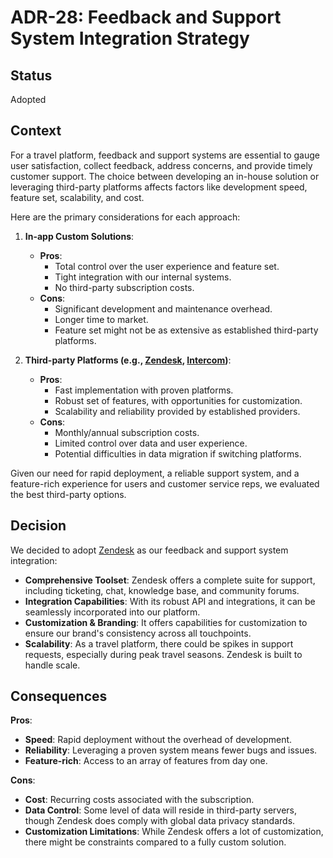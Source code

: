 # ADR-28: Feedback and Support System Integration Strategy

## Status

Adopted

## Context

For a travel platform, feedback and support systems are essential to gauge user satisfaction, collect feedback, address concerns, and provide timely customer support. The choice between developing an in-house solution or leveraging third-party platforms affects factors like development speed, feature set, scalability, and cost.

Here are the primary considerations for each approach:

1. **In-app Custom Solutions**:
    - **Pros**:
        - Total control over the user experience and feature set.
        - Tight integration with our internal systems.
        - No third-party subscription costs.
    - **Cons**:
        - Significant development and maintenance overhead.
        - Longer time to market.
        - Feature set might not be as extensive as established third-party platforms.

2. **Third-party Platforms (e.g., [Zendesk](https://www.zendesk.com/), [Intercom](https://www.intercom.com/))**:
    - **Pros**:
        - Fast implementation with proven platforms.
        - Robust set of features, with opportunities for customization.
        - Scalability and reliability provided by established providers.
    - **Cons**:
        - Monthly/annual subscription costs.
        - Limited control over data and user experience.
        - Potential difficulties in data migration if switching platforms.

Given our need for rapid deployment, a reliable support system, and a feature-rich experience for users and customer service reps, we evaluated the best third-party options.

## Decision

We decided to adopt [Zendesk](https://www.zendesk.com/) as our feedback and support system integration:

- **Comprehensive Toolset**: Zendesk offers a complete suite for support, including ticketing, chat, knowledge base, and community forums.
- **Integration Capabilities**: With its robust API and integrations, it can be seamlessly incorporated into our platform.
- **Customization & Branding**: It offers capabilities for customization to ensure our brand's consistency across all touchpoints.
- **Scalability**: As a travel platform, there could be spikes in support requests, especially during peak travel seasons. Zendesk is built to handle scale.

## Consequences

**Pros**:

- **Speed**: Rapid deployment without the overhead of development.
- **Reliability**: Leveraging a proven system means fewer bugs and issues.
- **Feature-rich**: Access to an array of features from day one.

**Cons**:

- **Cost**: Recurring costs associated with the subscription.
- **Data Control**: Some level of data will reside in third-party servers, though Zendesk does comply with global data privacy standards.
- **Customization Limitations**: While Zendesk offers a lot of customization, there might be constraints compared to a fully custom solution.

